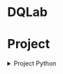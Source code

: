 # DQLab

<h1 align="left">Project</h1>

<details>
  <summary>Project Python</summary>
  - [[📂](https://github.com/salbifaza/DQLab/tree/main/Project/Project%20Simple%20ETL%20with%20Pandas)] [[🎫](https://academy.dqlab.id/certificate/pdf/DQLABDEPROUMHJFB/NONTRACK)] Project Simple ETL with Pandas
</details>
